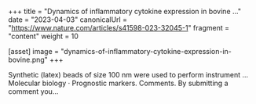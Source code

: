 +++
title = "Dynamics of inflammatory cytokine expression in bovine ..."
date = "2023-04-03"
canonicalUrl = "https://www.nature.com/articles/s41598-023-32045-1"
fragment = "content"
weight = 10

[asset]
    image = "dynamics-of-inflammatory-cytokine-expression-in-bovine.png"
+++

Synthetic (latex) beads of size 100 nm were used to perform instrument ... 
Molecular biology · Prognostic markers. Comments. By submitting a comment 
you...
